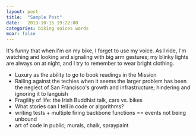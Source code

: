 ```yaml
---
layout: post
title:  "Sample Post"
date:   2013-10-15 19:22:00
categories: biking voices words
moar: false
---
```


It's funny that when I'm on my bike, I forget to use my voice. As I ride, I'm watching and looking and signaling with big arm gestures; my blinky lights are always on at night, and I try to remember to wear bright clothing.


* Luxury as the ability to go to book readings in the Mission
* Railing against the techies when it seems the larger problem has been the neglect of San Francisco's growth and infrastructure; hindering and ignoring it to languish
* Fragility of life: the Irish Buddhist talk, cars vs. bikes
* What stories can I tell in code or algorithms?
* writing tests + multiple firing backbone functions == events not being unbound
* art of code in public; murals, chalk, spraypaint
